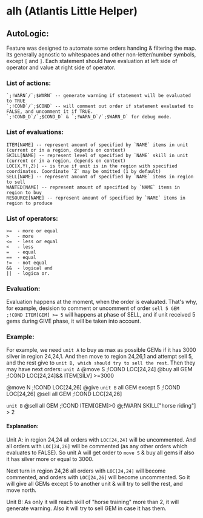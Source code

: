 # alh (Atlantis Little Helper)
## AutoLogic:
Feature was designed to automate some orders handing & filtering the map. 
Its generally agnostic to whitespaces and other non-letter/number symbols, except `[` and `]`.
Each statement should have evaluation at left side of operator and value at right side of operator.

### List of actions:
    `;!WARN`/`;$WARN` -- generate warning if statement will be evaluated to TRUE
    `;!COND`/`;$COND` -- will comment out order if statement evaluated to FALSE, and uncomment it if TRUE.
    `;!COND_D`/`;$COND_D` & `;!WARN_D`/`;$WARN_D` for debug mode.

### List of evaluations:
    ITEM[NAME] -- represent amount of specified by `NAME` items in unit (current or in a region, depends on context)
    SKILL[NAME] -- represent level of specified by `NAME` skill in unit (current or in a region, depends on context)
    LOC[X,Y(,Z)] -- is true if unit is in the region with specified coordinates. Coordinate `Z` may be omitted (1 by default)
    SELL[NAME] -- represent amount of specified by `NAME` items in region to sell
    WANTED[NAME] -- represent amount of specified by `NAME` items in region to buy
    RESOURCE[NAME] -- represent amount of specified by `NAME` items in region to produce

### List of operators:
    >=  - more or equal
    >   - more
    <=  - less or equal
    <   - less
    =   - equal
    ==  - equal
    !=  - not equal
    &&  - logical and
    ||  - logica or.

### Evaluation:
Evaluation happens at the moment, when the order is evaluated. That's why, for example, desision to comment or uncomment of order 
`sell 5 GEM ;!COND ITEM[GEM] >= 5` will happens at phase of SELL, and if unit received 5 gems during GIVE phase, it will be taken into account.

### Example:
For example, we need `unit A` to buy as max as possible GEMs if it has 3000 silver in region 24,24,1. And then move to region 24,26,1 and attempt sell 5, and the rest give to `unit B, which should try to sell the rest`. Then they may have next orders:
`unit A`
@move S ;!COND LOC[24,24]
@buy all GEM ;!COND LOC[24,24]&& ITEM[SILV] >=3000

@move N ;!COND LOC[24,26]
@give `unit B` all GEM except 5 ;!COND LOC[24,26]
@sell all GEM ;!COND LOC[24,26]

`unit B`
@sell all GEM ;!COND ITEM[GEM]>0
@;!WARN SKILL["horse riding"] > 2

#### Explanation:
Unit A:
in region 24,24 all orders with `LOC[24,24]` will be uncommented. And all orders with `LOC[24,26]` will be commented (as any other orders which evaluates to FALSE). So unit A will get order to `move S` & buy all gems if also it has silver more or equal to 3000.

Next turn in region 24,26 all orders with `LOC[24,24]` will become commented, and orders with `LOC[24,26]` will become uncommented. So it will give all GEMs except 5 to another unit & will try to sell the rest, and move north.

Unit B:
As only it will reach skill of "horse training" more than 2, it will generate warning.
Also it will try to sell GEM in case it has them.
